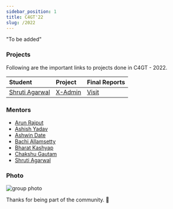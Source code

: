 ```yaml
---
sidebar_position: 1
title: C4GT'22
slug: /2022
---
```



"To be added"

### Projects
Following are the important links to projects done in C4GT - 2022.

| Student | Project | Final Reports |
| :--- | :--- | :--- |
| [Shruti Agarwal](https://github.com/shruti3004) | [X-Admin](/docs/2022/admin) | [Visit](https://medium.com/@shruti-ag/gsoc21-with-fossology-fd97cd2a3924) |

### Mentors

* [Arun Rajput](https://github.com/arajput)
* [Ashish Yadav](https://github.com/ashish-samagra)
* [Ashwin Date](https://github.com/coolbung)
* [Bachi Allamsetty](https://github.com/bachia)
* [Bharat Kashyap](https://github.com/bharatkashyap)
* [Chakshu Gautam](https://github.com/ChakshuGautam)
* [Shruti Agarwal](https://github.com/Shruti3004)

### Photo

![group photo](/img/c4gt22participants.png)

Thanks for being part of the community. 💚
